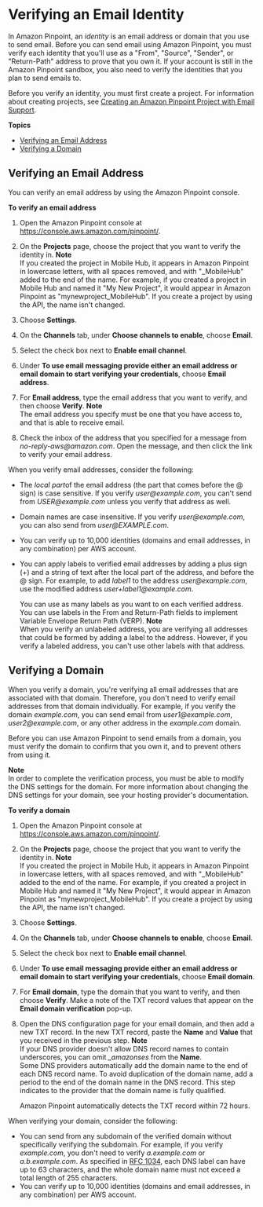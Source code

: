 # Verifying an Email Identity<a name="channels-email-manage-verify"></a>

In Amazon Pinpoint, an *identity* is an email address or domain that you use to send email\. Before you can send email using Amazon Pinpoint, you must verify each identity that you'll use as a "From", "Source", "Sender", or "Return\-Path" address to prove that you own it\. If your account is still in the Amazon Pinpoint sandbox, you also need to verify the identities that you plan to send emails to\.

Before you verify an identity, you must first create a project\. For information about creating projects, see [Creating an Amazon Pinpoint Project with Email Support](channels-email-setup-create.md)\.

**Topics**
+ [Verifying an Email Address](#channels-email-manage-verify-email-address)
+ [Verifying a Domain](#channels-email-manage-verify-domain)

## Verifying an Email Address<a name="channels-email-manage-verify-email-address"></a>

You can verify an email address by using the Amazon Pinpoint console\.

**To verify an email address**

1. Open the Amazon Pinpoint console at [https://console\.aws\.amazon\.com/pinpoint/](https://console.aws.amazon.com/pinpoint/)\.

1. On the **Projects** page, choose the project that you want to verify the identity in\. 
**Note**  
If you created the project in Mobile Hub, it appears in Amazon Pinpoint in lowercase letters, with all spaces removed, and with "\_MobileHub" added to the end of the name\. For example, if you created a project in Mobile Hub and named it "My New Project", it would appear in Amazon Pinpoint as "mynewproject\_MobileHub"\. If you create a project by using the API, the name isn't changed\.

1. Choose **Settings**\.

1. On the **Channels** tab, under **Choose channels to enable**, choose **Email**\.

1. Select the check box next to **Enable email channel**\.

1. Under **To use email messaging provide either an email address or email domain to start verifying your credentials**, choose **Email address**\.

1. For **Email address**, type the email address that you want to verify, and then choose **Verify**\.
**Note**  
The email address you specify must be one that you have access to, and that is able to receive email\.

1. Check the inbox of the address that you specified for a message from *no\-reply\-aws@amazon\.com*\. Open the message, and then click the link to verify your email address\.

When you verify email addresses, consider the following:
+ The *local part*of the email address \(the part that comes before the @ sign\) is case sensitive\. If you verify *user@example\.com*, you can't send from *USER@example\.com* unless you verify that address as well\.
+ Domain names are case insensitive\. If you verify *user@example\.com*, you can also send from *user@EXAMPLE\.com*\.
+ You can verify up to 10,000 identities \(domains and email addresses, in any combination\) per AWS account\.
+ You can apply labels to verified email addresses by adding a plus sign \(\+\) and a string of text after the local part of the address, and before the @ sign\. For example, to add *label1* to the address *user@example\.com*, use the modified address *user\+label1@example\.com*\.

  You can use as many labels as you want to on each verified address\. You can use labels in the From and Return\-Path fields to implement Variable Envelope Return Path \(VERP\)\. 
**Note**  
When you verify an unlabeled address, you are verifying all addresses that could be formed by adding a label to the address\. However, if you verify a labeled address, you can't use other labels with that address\.

## Verifying a Domain<a name="channels-email-manage-verify-domain"></a>

When you verify a domain, you're verifying all email addresses that are associated with that domain\. Therefore, you don't need to verify email addresses from that domain individually\. For example, if you verify the domain *example\.com*, you can send email from *user1@example\.com*, *user2@example\.com*, or any other address in the *example\.com* domain\.

Before you can use Amazon Pinpoint to send emails from a domain, you must verify the domain to confirm that you own it, and to prevent others from using it\.

**Note**  
In order to complete the verification process, you must be able to modify the DNS settings for the domain\. For more information about changing the DNS settings for your domain, see your hosting provider's documentation\.

**To verify a domain**

1. Open the Amazon Pinpoint console at [https://console\.aws\.amazon\.com/pinpoint/](https://console.aws.amazon.com/pinpoint/)\.

1. On the **Projects** page, choose the project that you want to verify the identity in\. 
**Note**  
If you created the project in Mobile Hub, it appears in Amazon Pinpoint in lowercase letters, with all spaces removed, and with "\_MobileHub" added to the end of the name\. For example, if you created a project in Mobile Hub and named it "My New Project", it would appear in Amazon Pinpoint as "mynewproject\_MobileHub"\. If you create a project by using the API, the name isn't changed\.

1. Choose **Settings**\.

1. On the **Channels** tab, under **Choose channels to enable**, choose **Email**\.

1. Select the check box next to **Enable email channel**\.

1. Under **To use email messaging provide either an email address or email domain to start verifying your credentials**, choose **Email domain**\.

1. For **Email domain**, type the domain that you want to verify, and then choose **Verify**\. Make a note of the TXT record values that appear on the **Email domain verification** pop\-up\.

1. Open the DNS configuration page for your email domain, and then add a new TXT record\. In the new TXT record, paste the **Name** and **Value** that you received in the previous step\.
**Note**  
If your DNS provider doesn't allow DNS record names to contain underscores, you can omit *\_amazonses* from the **Name**\.  
Some DNS providers automatically add the domain name to the end of each DNS record name\. To avoid duplication of the domain name, add a period to the end of the domain name in the DNS record\. This step indicates to the provider that the domain name is fully qualified\.

   Amazon Pinpoint automatically detects the TXT record within 72 hours\.

When verifying your domain, consider the following:
+ You can send from any subdomain of the verified domain without specifically verifying the subdomain\. For example, if you verify *example\.com*, you don't need to verify *a\.example\.com* or *a\.b\.example\.com*\. As specified in [RFC 1034](https://tools.ietf.org/html/rfc1034), each DNS label can have up to 63 characters, and the whole domain name must not exceed a total length of 255 characters\.
+ You can verify up to 10,000 identities \(domains and email addresses, in any combination\) per AWS account\.